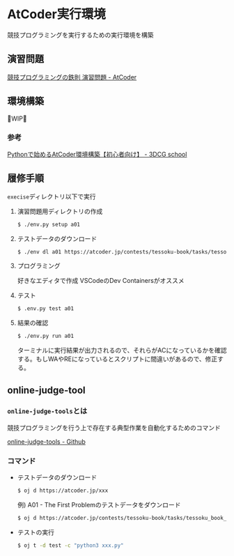 # AtCoder実行環境

競技プログラミングを実行するための実行環境を構築

## 演習問題

[競技プログラミングの鉄則 演習問題 - AtCoder](https://atcoder.jp/contests/tessoku-book/tasks/)

## 環境構築

🚧WIP🚧

### 参考

[Pythonで始めるAtCoder環境構築【初心者向け】 - 3DCG school](https://3dcg-school.pro/python-atcoder-develop-environment/)

## 履修手順

`execise`ディレクトリ以下で実行

1. 演習問題用ディレクトリの作成

    ```bash
    $ ./env.py setup a01
    ```

2. テストデータのダウンロード

    ```bash
    $ ./env dl a01 https://atcoder.jp/contests/tessoku-book/tasks/tessoku_book_a
    ```

3. プログラミング

    好きなエディタで作成 VSCodeのDev Containersがオススメ

4. テスト

    ```bash
    $ .env.py test a01
    ```

5. 結果の確認

    ```bash
    $ ./env.py run a01
    ```
    ターミナルに実行結果が出力されるので、それらがACになっているかを確認する。もしWAやREになっているとスクリプトに間違いがあるので、修正する。

## online-judge-tool

### `online-judge-tools`とは

競技プログラミングを行う上で存在する典型作業を自動化するためのコマンド

[online-judge-tools - Github](https://github.com/online-judge-tools/oj/blob/master/docs/getting-started.ja.md)

### コマンド

- テストデータのダウンロード
    ```bash
    $ oj d https://atcoder.jp/xxx
    ```

    例) A01 - The First Problemのテストデータをダウンロード
    ```bash
    $ oj d https://atcoder.jp/contests/tessoku-book/tasks/tessoku_book_a
    ```

- テストの実行
    ```bash
    $ oj t -d test -c "python3 xxx.py"
    ```
